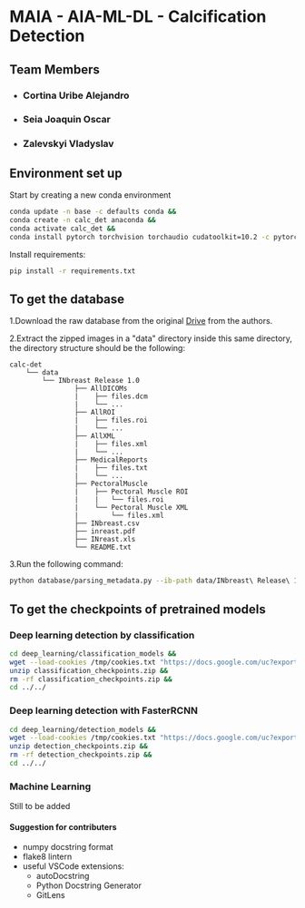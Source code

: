 # MAIA - AIA-ML-DL - Calcification Detection

## Team Members

- ### Cortina Uribe Alejandro

- ### Seia Joaquin Oscar

- ### Zalevskyi Vladyslav

## Environment set up

Start by creating a new conda environment

```bash
conda update -n base -c defaults conda &&
conda create -n calc_det anaconda &&
conda activate calc_det &&
conda install pytorch torchvision torchaudio cudatoolkit=10.2 -c pytorch
```

Install requirements:

```bash
pip install -r requirements.txt
```

## To get the database

1.Download the raw database from the original [Drive](https://drive.google.com/file/d/19n-p9p9C0eCQA1ybm6wkMo-bbeccT_62/view) from the authors.

2.Extract the zipped images in a "data" directory inside this same directory, the directory structure should be the following:

```
calc-det
    └── data
        └── INbreast Release 1.0
                ├── AllDICOMs
                |    ├── files.dcm
                |    └── ...
                ├── AllROI
                |    ├── files.roi
                |    └── ...
                ├── AllXML
                |    ├── files.xml
                |    └── ...
                ├── MedicalReports
                |    ├── files.txt
                |    └── ...
                ├── PectoralMuscle
                |    ├── Pectoral Muscle ROI
                |    |   └── files.roi
                |    └── Pectoral Muscle XML
                |        └── files.xml
                ├── INbreast.csv
                ├── inreast.pdf
                ├── INreast.xls
                └── README.txt
```

3.Run the following command:

```bash
python database/parsing_metadata.py --ib-path data/INbreast\ Release\ 1.0/ --rp --v --cb --pect-musc-mask
```

## To get the checkpoints of pretrained models

### Deep learning detection by classification

```bash
cd deep_learning/classification_models &&
wget --load-cookies /tmp/cookies.txt "https://docs.google.com/uc?export=download&confirm=$(wget --quiet --save-cookies /tmp/cookies.txt --keep-session-cookies --no-check-certificate 'https://docs.google.com/uc?export=download&id=16BbvvZcS2Qx421v9QKpKH4JrVKF1Efcf' -O- | sed -rn 's/.*confirm=([0-9A-Za-z_]+).*/\1\n/p')&id=16BbvvZcS2Qx421v9QKpKH4JrVKF1Efcf" -O classification_checkpoints.zip && rm -rf /tmp/cookies.txt &&
unzip classification_checkpoints.zip &&
rm -rf classification_checkpoints.zip &&
cd ../../
```

### Deep learning detection with FasterRCNN

```bash
cd deep_learning/detection_models &&
wget --load-cookies /tmp/cookies.txt "https://docs.google.com/uc?export=download&confirm=$(wget --quiet --save-cookies /tmp/cookies.txt --keep-session-cookies --no-check-certificate 'https://docs.google.com/uc?export=download&id=1R8fxd_CdyG5ec1grobRUut8UqCKbVFdp' -O- | sed -rn 's/.*confirm=([0-9A-Za-z_]+).*/\1\n/p')&id=1R8fxd_CdyG5ec1grobRUut8UqCKbVFdp" -O detection_checkpoints.zip && rm -rf /tmp/cookies.txt &&
unzip detection_checkpoints.zip &&
rm -rf detection_checkpoints.zip &&
cd ../../
```

### Machine Learning

Still to be added

#### Suggestion for contributers

- numpy docstring format
- flake8 lintern
- useful VSCode extensions:
  - autoDocstring
  - Python Docstring Generator
  - GitLens
